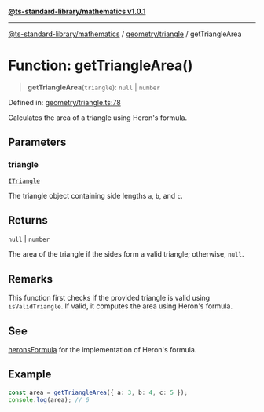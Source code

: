 [**@ts-standard-library/mathematics v1.0.1**](../../../README.md)

***

[@ts-standard-library/mathematics](../../../README.md) / [geometry/triangle](../README.md) / getTriangleArea

# Function: getTriangleArea()

> **getTriangleArea**(`triangle`): `null` \| `number`

Defined in: [geometry/triangle.ts:78](https://github.com/gabaudette/ts-stdlib/blob/7333da76bc775fbabd0907ad8519b912cfc2fe26/packages/mathematics/src/geometry/triangle.ts#L78)

Calculates the area of a triangle using Heron's formula.

## Parameters

### triangle

[`ITriangle`](../interfaces/ITriangle.md)

The triangle object containing side lengths `a`, `b`, and `c`.

## Returns

`null` \| `number`

The area of the triangle if the sides form a valid triangle; otherwise, `null`.

## Remarks

This function first checks if the provided triangle is valid using `isValidTriangle`.
If valid, it computes the area using Heron's formula.

## See

[heronsFormula](heronsFormula.md) for the implementation of Heron's formula.

## Example

```typescript
const area = getTriangleArea({ a: 3, b: 4, c: 5 });
console.log(area); // 6
```
